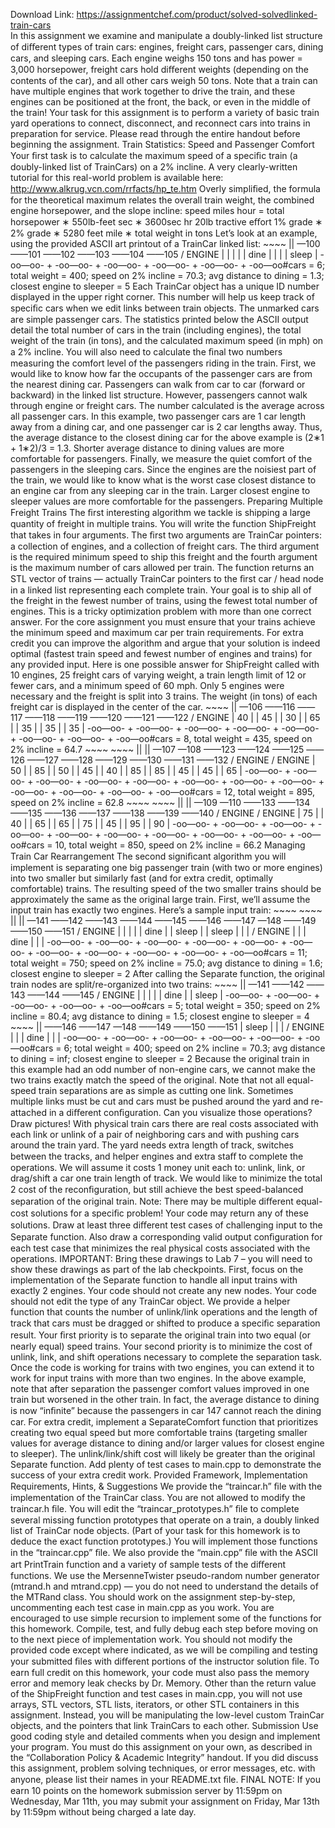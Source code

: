 Download Link: https://assignmentchef.com/product/solved-solvedlinked-train-cars
<br>
In this assignment we examine and manipulate a doubly-linked list structure of diﬀerent types of train cars: engines, freight cars, passenger cars, dining cars, and sleeping cars. Each engine weighs 150 tons and has power = 3,000 horsepower, freight cars hold diﬀerent weights (depending on the contents of the car), and all other cars weigh 50 tons. Note that a train can have multiple engines that work together to drive the train, and these engines can be positioned at the front, the back, or even in the middle of the train! Your task for this assignment is to perform a variety of basic train yard operations to connect, disconnect, and reconnect cars into trains in preparation for service. Please read through the entire handout before beginning the assignment. Train Statistics: Speed and Passenger Comfort Your ﬁrst task is to calculate the maximum speed of a speciﬁc train (a doubly-linked list of TrainCars) on a 2% incline. A very clearly-written tutorial for this real-world problem is available here: http://www.alkrug.vcn.com/rrfacts/hp_te.htm Overly simpliﬁed, the formula for the theoretical maximum relates the overall train weight, the combined engine horsepower, and the slope incline: speed miles hour = total horsepower ∗ 550lb-feet sec ∗ 3600sec hr 20lb tractive eﬀort 1% grade ∗ 2% grade ∗ 5280 feet mile ∗ total weight in tons Let’s look at an example, using the provided ASCII art printout of a TrainCar linked list: ~~~~ || —100 ——101 ——102 ——103 ——104 ——105 / ENGINE | | | | | dine | | | | sleep | -oo—oo- + -oo—oo- + -oo—oo- + -oo—oo- + -oo—oo- + -oo—oo#cars = 6; total weight = 400; speed on 2% incline = 70.3; avg distance to dining = 1.3; closest engine to sleeper = 5 Each TrainCar object has a unique ID number displayed in the upper right corner. This number will help us keep track of speciﬁc cars when we edit links between train objects. The unmarked cars are simple passenger cars. The statistics printed below the ASCII output detail the total number of cars in the train (including engines), the total weight of the train (in tons), and the calculated maximum speed (in mph) on a 2% incline. You will also need to calculate the ﬁnal two numbers measuring the comfort level of the passengers riding in the train. First, we would like to know how far the occupants of the passenger cars are from the nearest dining car. Passengers can walk from car to car (forward or backward) in the linked list structure. However, passengers cannot walk through engine or freight cars. The number calculated is the average across all passenger cars. In this example, two passenger cars are 1 car length away from a dining car, and one passenger car is 2 car lengths away. Thus, the average distance to the closest dining car for the above example is (2∗1 + 1∗2)/3 = 1.3. Shorter average distance to dining values are more comfortable for passengers. Finally, we measure the quiet comfort of the passengers in the sleeping cars. Since the engines are the noisiest part of the train, we would like to know what is the worst case closest distance to an engine car from any sleeping car in the train. Larger closest engine to sleeper values are more comfortable for the passengers. Preparing Multiple Freight Trains The ﬁrst interesting algorithm we tackle is shipping a large quantity of freight in multiple trains. You will write the function ShipFreight that takes in four arguments. The ﬁrst two arguments are TrainCar pointers: a collection of engines, and a collection of freight cars. The third argument is the required minimum speed to ship this freight and the fourth argument is the maximum number of cars allowed per train. The function returns an STL vector of trains — actually TrainCar pointers to the ﬁrst car / head node in a linked list representing each complete train. Your goal is to ship all of the freight in the fewest number of trains, using the fewest total number of engines. This is a tricky optimization problem with more than one correct answer. For the core assignment you must ensure that your trains achieve the minimum speed and maximum car per train requirements. For extra credit you can improve the algorithm and argue that your solution is indeed optimal (fastest train speed and fewest number of engines and trains) for any provided input. Here is one possible answer for ShipFreight called with 10 engines, 25 freight cars of varying weight, a train length limit of 12 or fewer cars, and a minimum speed of 60 mph. Only 5 engines were necessary and the freight is split into 3 trains. The weight (in tons) of each freight car is displayed in the center of the car. ~~~~ || —106 ——116 ——117 ——118 ——119 ——120 ——121 ——122 / ENGINE | 40 | | 45 | | 30 | | 65 | | 35 | | 35 | | 35 | -oo—oo- + -oo—oo- + -oo—oo- + -oo—oo- + -oo—oo- + -oo—oo- + -oo—oo- + -oo—oo#cars = 8, total weight = 435, speed on 2% incline = 64.7 ~~~~ ~~~~ || || —107 —108 ——123 ——124 ——125 ——126 ——127 ——128 ——129 ——130 ——131 ——132 / ENGINE / ENGINE | 50 | | 85 | | 50 | | 45 | | 40 | | 85 | | 85 | | 45 | | 45 | | 65 | -oo—oo- + -oo—oo- + -oo—oo- + -oo—oo- + -oo—oo- + -oo—oo- + -oo—oo- + -oo—oo- + -oo—oo- + -oo—oo- + -oo—oo- + -oo—oo#cars = 12, total weight = 895, speed on 2% incline = 62.8 ~~~~ ~~~~ || || —109 —110 ——133 ——134 ——135 ——136 ——137 ——138 ——139 ——140 / ENGINE / ENGINE | 75 | | 40 | | 65 | | 65 | | 75 | | 45 | | 95 | | 90 | -oo—oo- + -oo—oo- + -oo—oo- + -oo—oo- + -oo—oo- + -oo—oo- + -oo—oo- + -oo—oo- + -oo—oo- + -oo—oo#cars = 10, total weight = 850, speed on 2% incline = 66.2 Managing Train Car Rearrangement The second signiﬁcant algorithm you will implement is separating one big passenger train (with two or more engines) into two smaller but similarly fast (and for extra credit, optimally comfortable) trains. The resulting speed of the two smaller trains should be approximately the same as the original large train. First, we’ll assume the input train has exactly two engines. Here’s a sample input train: ~~~~ ~~~~ || || —141 ——142 ——143 ——144 ——145 ——146 ——147 —148 ——149 ——150 ——151 / ENGINE | | | | | dine | | sleep | | sleep | | | / ENGINE | | | dine | | | -oo—oo- + -oo—oo- + -oo—oo- + -oo—oo- + -oo—oo- + -oo—oo- + -oo—oo- + -oo—oo- + -oo—oo- + -oo—oo- + -oo—oo#cars = 11; total weight = 750; speed on 2% incline = 75.0; avg distance to dining = 1.6; closest engine to sleeper = 2 After calling the Separate function, the original train nodes are split/re-organized into two trains: ~~~~ || —141 ——142 ——143 ——144 ——145 / ENGINE | | | | | dine | | sleep | -oo—oo- + -oo—oo- + -oo—oo- + -oo—oo- + -oo—oo#cars = 5; total weight = 350; speed on 2% incline = 80.4; avg distance to dining = 1.5; closest engine to sleeper = 4 ~~~~ || ——146 ——147 —148 ——149 ——150 ——151 | sleep | | | / ENGINE | | | dine | | | -oo—oo- + -oo—oo- + -oo—oo- + -oo—oo- + -oo—oo- + -oo—oo#cars = 6; total weight = 400; speed on 2% incline = 70.3; avg distance to dining = inf; closest engine to sleeper = 2 Because the original train in this example had an odd number of non-engine cars, we cannot make the two trains exactly match the speed of the original. Note that not all equal-speed train separations are as simple as cutting one link. Sometimes multiple links must be cut and cars must be pushed around the yard and re-attached in a diﬀerent conﬁguration. Can you visualize those operations? Draw pictures! With physical train cars there are real costs associated with each link or unlink of a pair of neighboring cars and with pushing cars around the train yard. The yard needs extra length of track, switches between the tracks, and helper engines and extra staﬀ to complete the operations. We will assume it costs 1 money unit each to: unlink, link, or drag/shift a car one train length of track. We would like to minimize the total 2 cost of the reconﬁguration, but still achieve the best speed-balanced separation of the original train. Note: There may be multiple diﬀerent equal-cost solutions for a speciﬁc problem! Your code may return any of these solutions. Draw at least three diﬀerent test cases of challenging input to the Separate function. Also draw a corresponding valid output conﬁguration for each test case that minimizes the real physical costs associated with the operations. IMPORTANT: Bring these drawings to Lab 7 – you will need to show these drawings as part of the lab checkpoints. First, focus on the implementation of the Separate function to handle all input trains with exactly 2 engines. Your code should not create any new nodes. Your code should not edit the type of any TrainCar object. We provide a helper function that counts the number of unlink/link operations and the length of track that cars must be dragged or shifted to produce a speciﬁc separation result. Your ﬁrst priority is to separate the original train into two equal (or nearly equal) speed trains. Your second priority is to minimize the cost of unlink, link, and shift operations necessary to complete the separation task. Once the code is working for trains with two engines, you can extend it to work for input trains with more than two engines. In the above example, note that after separation the passenger comfort values improved in one train but worsened in the other train. In fact, the average distance to dining is now “inﬁnite” because the passengers in car 147 cannot reach the dining car. For extra credit, implement a SeparateComfort function that prioritizes creating two equal speed but more comfortable trains (targeting smaller values for average distance to dining and/or larger values for closest engine to sleeper). The unlink/link/shift cost will likely be greater than the original Separate function. Add plenty of test cases to main.cpp to demonstrate the success of your extra credit work. Provided Framework, Implementation Requirements, Hints, &amp; Suggestions We provide the “traincar.h” ﬁle with the implementation of the TrainCar class. You are not allowed to modify the traincar.h ﬁle. You will edit the “traincar_prototypes.h” ﬁle to complete several missing function prototypes that operate on a train, a doubly linked list of TrainCar node objects. (Part of your task for this homework is to deduce the exact function prototypes.) You will implement those functions in the “traincar.cpp” ﬁle. We also provide the “main.cpp” ﬁle with the ASCII art PrintTrain function and a variety of sample tests of the diﬀerent functions. We use the MersenneTwister pseudo-random number generator (mtrand.h and mtrand.cpp) — you do not need to understand the details of the MTRand class. You should work on the assignment step-by-step, uncommenting each test case in main.cpp as you work. You are encouraged to use simple recursion to implement some of the functions for this homework. Compile, test, and fully debug each step before moving on to the next piece of implementation work. You should not modify the provided code except where indicated, as we will be compiling and testing your submitted ﬁles with diﬀerent portions of the instructor solution ﬁle. To earn full credit on this homework, your code must also pass the memory error and memory leak checks by Dr. Memory. Other than the return value of the ShipFreight function and test cases in main.cpp, you will not use arrays, STL vectors, STL lists, iterators, or other STL containers in this assignment. Instead, you will be manipulating the low-level custom TrainCar objects, and the pointers that link TrainCars to each other. Submission Use good coding style and detailed comments when you design and implement your program. You must do this assignment on your own, as described in the “Collaboration Policy &amp; Academic Integrity” handout. If you did discuss this assignment, problem solving techniques, or error messages, etc. with anyone, please list their names in your README.txt ﬁle. FINAL NOTE: If you earn 10 points on the homework submission server by 11:59pm on Wednesday, Mar 11th, you may submit your assignment on Friday, Mar 13th by 11:59pm without being charged a late day.